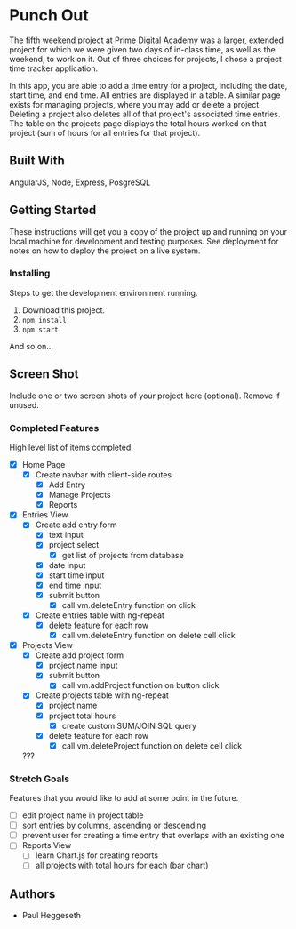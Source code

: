 # Punch Out

The fifth weekend project at Prime Digital Academy was a larger, extended project for which we were given two days of in-class time, as well as the weekend, to work on it. Out of three choices for projects, I chose a project time tracker application.

In this app, you are able to add a time entry for a project, including the date, start time, and end time. All entries are displayed in a table. A similar page exists for managing projects, where you may add or delete a project. Deleting a project also deletes all of that project's associated time entries. The table on the projects page displays the total hours worked on that project (sum of hours for all entries for that project).

## Built With

AngularJS, Node, Express, PosgreSQL

## Getting Started

These instructions will get you a copy of the project up and running on your local machine for development and testing purposes. See deployment for notes on how to deploy the project on a live system.

### Installing

Steps to get the development environment running.

1. Download this project.
2. `npm install`
3. `npm start`

And so on...

## Screen Shot

Include one or two screen shots of your project here (optional). Remove if unused.

### Completed Features

High level list of items completed.

- [x] Home Page
  - [x] Create navbar with client-side routes
    - [x] Add Entry
    - [x] Manage Projects
    - [x] Reports
- [x] Entries View
  - [x] Create add entry form
    - [x] text input
    - [x] project select
      - [x] get list of projects from database
    - [x] date input
    - [x] start time input
    - [x] end time input
    - [x] submit button
      - [x] call vm.deleteEntry function on click
  - [x] Create entries table with ng-repeat
    - [x] delete feature for each row
      - [x] call vm.deleteEntry function on delete cell click
- [x] Projects View
  - [x] Create add project form
    - [x] project name input
    - [x] submit button
      - [x] call vm.addProject function on button click
  - [x] Create projects table with ng-repeat
    - [x] project name
    - [x] project total hours
      - [x] create custom SUM/JOIN SQL query
    - [x] delete feature for each row
      - [x] call vm.deleteProject function on delete cell click

  ???

### Stretch Goals

Features that you would like to add at some point in the future.

- [ ] edit project name in project table
- [ ] sort entries by columns, ascending or descending
- [ ] prevent user for creating a time entry that overlaps with an existing one
- [ ] Reports View
  - [ ] learn Chart.js for creating reports
  - [ ] all projects with total hours for each (bar chart)

## Authors

* Paul Heggeseth
